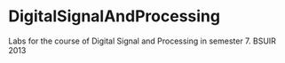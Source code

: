 DigitalSignalAndProcessing
==========================

Labs for the course of Digital Signal and Processing in semester 7. BSUIR 2013
